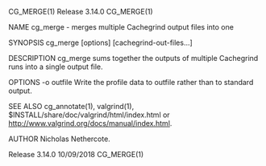 CG_MERGE(1)                                                                                     Release 3.14.0                                                                                    CG_MERGE(1)



NAME
       cg_merge - merges multiple Cachegrind output files into one

SYNOPSIS
       cg_merge [options] [cachegrind-out-files...]

DESCRIPTION
       cg_merge sums together the outputs of multiple Cachegrind runs into a single output file.

OPTIONS
       -o outfile
           Write the profile data to outfile rather than to standard output.

SEE ALSO
       cg_annotate(1), valgrind(1), $INSTALL/share/doc/valgrind/html/index.html or http://www.valgrind.org/docs/manual/index.html.

AUTHOR
       Nicholas Nethercote.



Release 3.14.0                                                                                    10/09/2018                                                                                      CG_MERGE(1)
